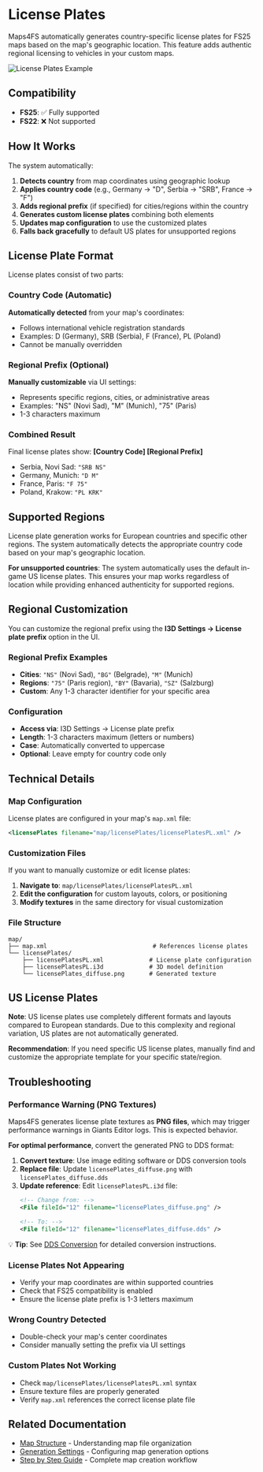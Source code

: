 # License Plates

Maps4FS automatically generates country-specific license plates for FS25 maps based on the map's geographic location. This feature adds authentic regional licensing to vehicles in your custom maps.

![License Plates Example](https://github.com/iwatkot/maps4fs/releases/download/2.8.1/lp.png)

## Compatibility

- **FS25**: ✅ Fully supported
- **FS22**: ❌ Not supported

## How It Works

The system automatically:
1. **Detects country** from map coordinates using geographic lookup
2. **Applies country code** (e.g., Germany → "D", Serbia → "SRB", France → "F")
3. **Adds regional prefix** (if specified) for cities/regions within the country
4. **Generates custom license plates** combining both elements
5. **Updates map configuration** to use the customized plates
6. **Falls back gracefully** to default US plates for unsupported regions

## License Plate Format

License plates consist of two parts:

### Country Code (Automatic)
**Automatically detected** from your map's coordinates:
- Follows international vehicle registration standards
- Examples: D (Germany), SRB (Serbia), F (France), PL (Poland)
- Cannot be manually overridden

### Regional Prefix (Optional)
**Manually customizable** via UI settings:
- Represents specific regions, cities, or administrative areas
- Examples: "NS" (Novi Sad), "M" (Munich), "75" (Paris)
- 1-3 characters maximum

### Combined Result
Final license plates show: **[Country Code] [Regional Prefix]**
- Serbia, Novi Sad: `"SRB NS"`
- Germany, Munich: `"D M"`
- France, Paris: `"F 75"`
- Poland, Krakow: `"PL KRK"`

## Supported Regions

License plate generation works for European countries and specific other regions. The system automatically detects the appropriate country code based on your map's geographic location.

**For unsupported countries**: The system automatically uses the default in-game US license plates. This ensures your map works regardless of location while providing enhanced authenticity for supported regions.

## Regional Customization

You can customize the regional prefix using the **I3D Settings → License plate prefix** option in the UI.

### Regional Prefix Examples
- **Cities**: `"NS"` (Novi Sad), `"BG"` (Belgrade), `"M"` (Munich)
- **Regions**: `"75"` (Paris region), `"BY"` (Bavaria), `"SZ"` (Salzburg)
- **Custom**: Any 1-3 character identifier for your specific area

### Configuration
- **Access via**: I3D Settings → License plate prefix
- **Length**: 1-3 characters maximum (letters or numbers)
- **Case**: Automatically converted to uppercase
- **Optional**: Leave empty for country code only

## Technical Details

### Map Configuration

License plates are configured in your map's `map.xml` file:

```xml
<licensePlates filename="map/licensePlates/licensePlatesPL.xml" />
```

### Customization Files

If you want to manually customize or edit license plates:

1. **Navigate to**: `map/licensePlates/licensePlatesPL.xml`
2. **Edit the configuration** for custom layouts, colors, or positioning
3. **Modify textures** in the same directory for visual customization

### File Structure
```
map/
├── map.xml                              # References license plates
└── licensePlates/
    ├── licensePlatesPL.xml             # License plate configuration
    ├── licensePlatesPL.i3d             # 3D model definition
    └── licensePlates_diffuse.png       # Generated texture
```

## US License Plates

**Note**: US license plates use completely different formats and layouts compared to European standards. Due to this complexity and regional variation, US plates are not automatically generated. 

**Recommendation**: If you need specific US license plates, manually find and customize the appropriate template for your specific state/region.

## Troubleshooting

### Performance Warning (PNG Textures)
Maps4FS generates license plate textures as **PNG files**, which may trigger performance warnings in Giants Editor logs. This is expected behavior.

**For optimal performance**, convert the generated PNG to DDS format:

1. **Convert texture**: Use image editing software or DDS conversion tools
2. **Replace file**: Update `licensePlates_diffuse.png` with `licensePlates_diffuse.dds`
3. **Update reference**: Edit `licensePlatesPL.i3d` file:
   ```xml
   <!-- Change from: -->
   <File fileId="12" filename="licensePlates_diffuse.png" />
   
   <!-- To: -->
   <File fileId="12" filename="licensePlates_diffuse.dds" />
   ```

💡 **Tip**: See [DDS Conversion](dds_conversion.md) for detailed conversion instructions.

### License Plates Not Appearing
- Verify your map coordinates are within supported countries
- Check that FS25 compatibility is enabled
- Ensure the license plate prefix is 1-3 letters maximum

### Wrong Country Detected
- Double-check your map's center coordinates
- Consider manually setting the prefix via UI settings

### Custom Plates Not Working
- Check `map/licensePlates/licensePlatesPL.xml` syntax
- Ensure texture files are properly generated
- Verify `map.xml` references the correct license plate file

## Related Documentation

- [Map Structure](map_structure.md) - Understanding map file organization
- [Generation Settings](generation_settings.md) - Configuring map generation options
- [Step by Step Guide](step_by_step_guide.md) - Complete map creation workflow